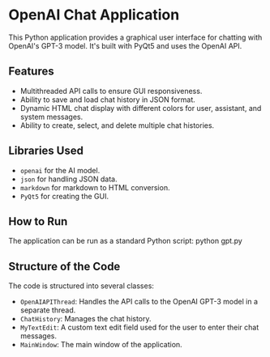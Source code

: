 # OpenAI Chat Application

This Python application provides a graphical user interface for chatting with OpenAI's GPT-3 model. It's built with PyQt5 and uses the OpenAI API.

## Features

- Multithreaded API calls to ensure GUI responsiveness.
- Ability to save and load chat history in JSON format.
- Dynamic HTML chat display with different colors for user, assistant, and system messages.
- Ability to create, select, and delete multiple chat histories.

## Libraries Used

- `openai` for the AI model.
- `json` for handling JSON data.
- `markdown` for markdown to HTML conversion.
- `PyQt5` for creating the GUI.

## How to Run

The application can be run as a standard Python script:
python gpt.py

## Structure of the Code

The code is structured into several classes:

- `OpenAIAPIThread`: Handles the API calls to the OpenAI GPT-3 model in a separate thread.
- `ChatHistory`: Manages the chat history.
- `MyTextEdit`: A custom text edit field used for the user to enter their chat messages.
- `MainWindow`: The main window of the application.
